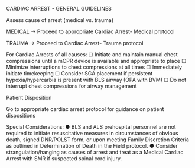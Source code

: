 CARDIAC ARREST - GENERAL GUIDELINES

Assess cause of arrest (medical vs. trauma)

MEDICAL → Proceed to appropriate Cardiac Arrest- Medical protocol

TRAUMA → Proceed to Cardiac Arrest- Trauma protocol

For Cardiac Arrests of all causes:
 ☐ Initiate and maintain manual chest compressions until a mCPR device is available and appropriate to place
 ☐ Minimize interruptions to chest compressions at all times
 ☐ Immediately initiate timekeeping
 ☐ Consider SGA placement if persistent hypoxia/hypercarbia is present with BLS airway (OPA with BVM)
 ☐ Do not interrupt chest compressions for airway management

Patient Disposition

Go to appropriate cardiac arrest protocol for guidance on patient dispositions

Special Considerations:
● BLS and ALS prehospital personnel are not required to initiate resuscitative measures in circumstances of obvious death, signed DNR/POLST form, or upon meeting Family Discretion Criteria as outlined in Determination of Death in the Field protocol.
● Consider strangulation/hanging as causes of arrest and treat as a Medical Cardiac Arrest with SMR if suspected spinal cord injury.

